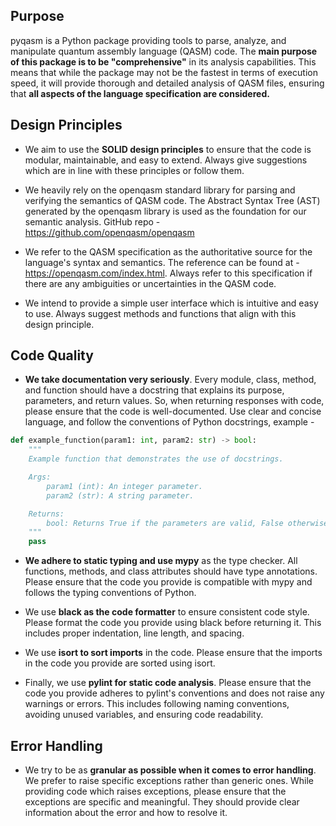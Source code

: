 ## Purpose 
pyqasm is a Python package providing tools to parse, analyze, and manipulate quantum assembly language (QASM) code. The **main purpose of this package is to be "comprehensive"** in its analysis capabilities. This means that while the package may not be the fastest in terms of execution speed, it will provide thorough and detailed analysis of QASM files, ensuring that **all aspects of the language specification are considered.**


## Design Principles

- We aim to use the **SOLID design principles** to ensure that the code is modular, maintainable, and easy to extend. Always give suggestions which are in line with these principles or follow them.

- We heavily rely on the openqasm standard library for parsing and verifying the semantics of QASM code. The Abstract Syntax Tree (AST) generated by the openqasm library is used as the foundation for our semantic analysis. GitHub repo - https://github.com/openqasm/openqasm

- We refer to the QASM specification as the authoritative source for the language's syntax and semantics. The reference can be found at - https://openqasm.com/index.html. Always refer to this specification if there are any ambiguities or uncertainties in the QASM code.

- We intend to provide a simple user interface which is intuitive and easy to use. Always suggest methods and functions that align with this design principle.

## Code Quality
- **We take documentation very seriously**. Every module, class, method, and function should have a docstring that explains its purpose, parameters, and return values. So, when returning responses with code, please ensure that the code is well-documented. Use clear and concise language, and follow the conventions of Python docstrings, example - 

```python
def example_function(param1: int, param2: str) -> bool:
    """
    Example function that demonstrates the use of docstrings.   

    Args:
        param1 (int): An integer parameter.
        param2 (str): A string parameter.

    Returns:
        bool: Returns True if the parameters are valid, False otherwise.
    """
    pass 
``` 

- **We adhere to static typing and use mypy** as the type checker. All functions, methods, and class attributes should have type annotations. Please ensure that the code you provide is compatible with mypy and follows the typing conventions of Python.

- We use **black as the code formatter** to ensure consistent code style. Please format the code you provide using black before returning it. This includes proper indentation, line length, and spacing. 

- We use **isort to sort imports** in the code. Please ensure that the imports in the code you provide are sorted using isort. 

- Finally, we use **pylint for static code analysis**. Please ensure that the code you provide adheres to pylint's conventions and does not raise any warnings or errors. This includes following naming conventions, avoiding unused variables, and ensuring code readability.

## Error Handling 

- We try to be as **granular as possible when it comes to error handling**. We prefer to raise specific exceptions rather than generic ones. While providing code which raises exceptions, please ensure that the exceptions are specific and meaningful. They should provide clear information about the error and how to resolve it.